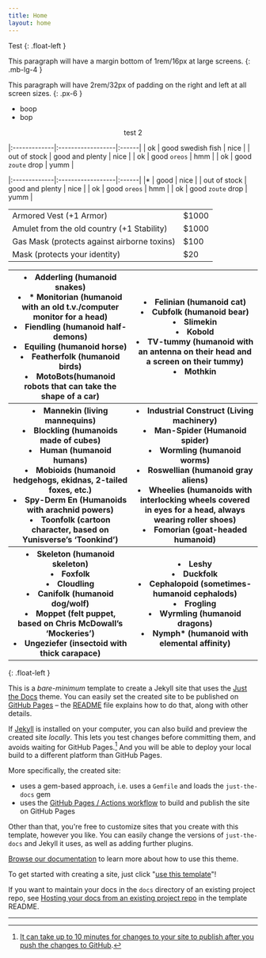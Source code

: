 ```yaml
---
title: Home
layout: home
---
```

Test {: .float-left }

This paragraph will have a margin bottom of 1rem/16px at large screens.
{: .mb-lg-4 }

This paragraph will have 2rem/32px of padding on the right and left at all screen sizes.
{: .px-6 }

* boop
 * bop

<div style="text-align:center;">test 2</div>

|:-------------|:------------------|:------|
| ok           | good swedish fish | nice  |
| out of stock | good and plenty   | nice  |
| ok           | good <span class="sb">`oreos`</span>      | hmm   |
| ok           | good <span class="sb">`zoute`</span> drop | yumm  |

|:-------------|:------------------|:------|
|* | good  | nice  |
| out of stock | good and plenty   | nice  |
| ok           | good <span class="sb">`oreos`</span>      | hmm   |
| ok           | good <span class="sb">`zoute`</span> drop | yumm  |

||     |
|--------------------------------------------------------------|-----|
|Armored Vest (+1 Armor)   |$1000   |
|Amulet from the old country (+1 Stability)   |$1000   |
|Gas Mask (protects against airborne toxins)    |$100   |
|Mask (protects your identity)   |$20   |
<table>
 <tr>
 	<th><li>Adderling (humanoid snakes)</li><li>* Monitorian (humanoid with an old t.v./computer monitor for a head)</li><li>Fiendling (humanoid half-demons)</li><li>Equiling (humanoid horse)</li><li>Featherfolk (humanoid birds)</li><li>MotoBots(humanoid robots that can take the shape of a car)</li></th>
 	<th><li>Felinian (humanoid cat)</li><li>Cubfolk (humanoid bear)</li><li>Slimekin</li><li>Kobold</li><li>TV-tummy (humanoid with an antenna on their head and a screen on their tummy)</li><li>Mothkin</li></th>
 </tr>
 <tr>
 	<th><li>Mannekin (living mannequins)</li><li>Blockling (humanoids made of cubes)</li><li>Human (humanoid humans)</li><li>Mobioids (humanoid hedgehogs, ekidnas, 2-tailed foxes, etc.)</li><li>Spy-Derm En (Humanoids with arachnid powers)</li><li>Toonfolk (cartoon character, based on Yunisverse’s ‘Toonkind’)</li></th>
 	<th><li>Industrial Construct (Living machinery)</li><li>Man-Spider (Humanoid spider)</li><li>Wormling (humanoid worms)</li><li>Roswellian (humanoid gray aliens)</li><li>Wheelies (humanoids with interlocking wheels covered in eyes for a head, always wearing roller shoes)</li><li>Fomorian (goat-headed humanoid)</li></th>
 </tr>
 <tr>
 	<th><li>Skeleton (humanoid skeleton)</li><li>Foxfolk</li><li>Cloudling</li><li>Canifolk (humanoid dog/wolf)</li><li>Moppet (felt puppet, based on Chris McDowall’s ‘Mockeries’)</li><li>Ungeziefer (insectoid with thick carapace)</li></th>
 	<th><li>Leshy</li><li>Duckfolk</li><li>Cephalopoid (sometimes-humanoid cephalods)</li><li>Frogling</li><li>Wyrmling (humanoid dragons)</li><li>Nymph* (humanoid with elemental affinity)</li></th>
 </tr>
</table>
{: .float-left }


This is a *bare-minimum* template to create a Jekyll site that uses the [Just the Docs] theme. You can easily set the created site to be published on [GitHub Pages] – the [README] file explains how to do that, along with other details.

If [Jekyll] is installed on your computer, you can also build and preview the created site *locally*. This lets you test changes before committing them, and avoids waiting for GitHub Pages.[^1] And you will be able to deploy your local build to a different platform than GitHub Pages.

More specifically, the created site:

- uses a gem-based approach, i.e. uses a `Gemfile` and loads the `just-the-docs` gem
- uses the [GitHub Pages / Actions workflow] to build and publish the site on GitHub Pages

Other than that, you're free to customize sites that you create with this template, however you like. You can easily change the versions of `just-the-docs` and Jekyll it uses, as well as adding further plugins.

[Browse our documentation][Just the Docs] to learn more about how to use this theme.

To get started with creating a site, just click "[use this template]"!

If you want to maintain your docs in the `docs` directory of an existing project repo, see [Hosting your docs from an existing project repo](https://github.com/just-the-docs/just-the-docs-template/blob/main/README.md#hosting-your-docs-from-an-existing-project-repo) in the template README.

----

[^1]: [It can take up to 10 minutes for changes to your site to publish after you push the changes to GitHub](https://docs.github.com/en/pages/setting-up-a-github-pages-site-with-jekyll/creating-a-github-pages-site-with-jekyll#creating-your-site).

[Just the Docs]: https://just-the-docs.github.io/just-the-docs/
[GitHub Pages]: https://docs.github.com/en/pages
[README]: https://github.com/just-the-docs/just-the-docs-template/blob/main/README.md
[Jekyll]: https://jekyllrb.com
[GitHub Pages / Actions workflow]: https://github.blog/changelog/2022-07-27-github-pages-custom-github-actions-workflows-beta/
[use this template]: https://github.com/just-the-docs/just-the-docs-template/generate
